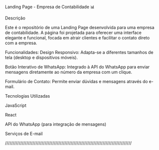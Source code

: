 Landing Page - Empresa de Contabilidade 📊

Descrição

Este é o repositório de uma Landing Page desenvolvida para uma empresa de contabilidade. A página foi projetada para oferecer uma interface elegante e funcional, focada em atrair clientes e facilitar o contato direto com a empresa.

Funcionalidades:
Design Responsivo: Adapta-se a diferentes tamanhos de tela (desktop e dispositivos móveis).

Botão Interativo de WhatsApp: Integrado à API do WhatsApp para enviar mensagens diretamente ao número da empresa com um clique.

Formulário de Contato: Permite enviar dúvidas e mensagens através do e-mail.

Tecnologias Utilizadas

JavaScript

React 

API do WhatsApp (para integração de mensagens)

Serviços de E-mail 

///////////////////////////////////////////////////////////////////////////////////

